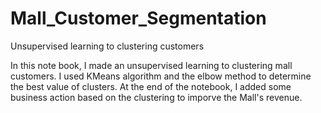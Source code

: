 # Mall_Customer_Segmentation
Unsupervised learning to clustering customers

In this note book, I made an unsupervised learning to clustering mall customers. I used KMeans algorithm and
the elbow method to determine the best value of clusters. At the end of the notebook, I added some business action
based on the clustering to imporve the Mall's revenue.
